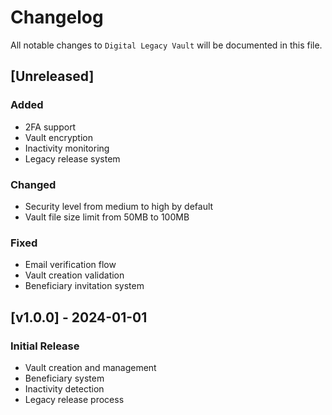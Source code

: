 # Changelog
All notable changes to `Digital Legacy Vault` will be documented in this file.

## [Unreleased]
### Added
- 2FA support
- Vault encryption
- Inactivity monitoring
- Legacy release system

### Changed
- Security level from medium to high by default
- Vault file size limit from 50MB to 100MB

### Fixed
- Email verification flow
- Vault creation validation
- Beneficiary invitation system

## [v1.0.0] - 2024-01-01
### Initial Release
- Vault creation and management
- Beneficiary system
- Inactivity detection
- Legacy release process
